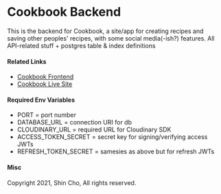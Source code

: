 # Cookbook Backend

This is the backend for Cookbook, a site/app for creating recipes and saving other peoples' recipes, with some social media(-ish?) features.  All API-related stuff + postgres table & index definitions

#### Related Links

* [Cookbook Frontend](https://github.com/choshin314/cookbook-frontend)
* [Cookbook Live Site](https://cookbookshare.com)

#### Required Env Variables

* PORT = port number
* DATABASE_URL = connection URI for db
* CLOUDINARY_URL = required URL for Cloudinary SDK
* ACCESS_TOKEN_SECRET = secret key for signing/verifying access JWTs
* REFRESH_TOKEN_SECRET = samesies as above but for refresh JWTs

#### Misc

Copyright 2021, Shin Cho, All rights reserved.
